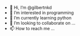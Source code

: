 - 👋 Hi, I’m @gilbertnkd
- 👀 I’m interested in programming 
- 🌱 I’m currently learning python
- 💞️ I’m looking to collaborate on ...
- 📫 How to reach me ...

<!---
gilbertnkd/gilbertnkd is a ✨ special ✨ repository because its `README.md` (this file) appears on your GitHub profile.
You can click the Preview link to take a look at your changes.
--->
